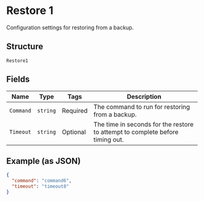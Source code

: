 
# Restore 1

Configuration settings for restoring from a backup.

## Structure

`Restore1`

## Fields

| Name | Type | Tags | Description |
|  --- | --- | --- | --- |
| `Command` | `string` | Required | The command to run for restoring from a backup. |
| `Timeout` | `string` | Optional | The time in seconds for the restore to attempt to complete before timing out. |

## Example (as JSON)

```json
{
  "command": "command6",
  "timeout": "timeout8"
}
```

